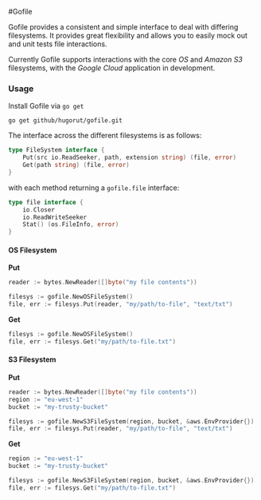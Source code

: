 #Gofile

Gofile provides a consistent and simple interface to deal with differing filesystems. It provides great flexibility and allows you to easily mock out and unit tests file interactions.

Currently Gofile supports interactions with the core *OS* and *Amazon S3* filesystems, with the *Google Cloud* application in development.

### Usage

Install Gofile via `go get`

```
go get github/hugorut/gofile.git
```

The interface across the different filesystems is as follows:

```go
type FileSystem interface {
    Put(src io.ReadSeeker, path, extension string) (file, error)
    Get(path string) (file, error)
}
```

with each method returning a `gofile.file` interface:

```go
type file interface {
    io.Closer
    io.ReadWriteSeeker
    Stat() (os.FileInfo, error)
}
```

#### OS Filesystem

**Put**
```go
reader := bytes.NewReader([]byte("my file contents"))

filesys := gofile.NewOSFileSystem()
file, err := filesys.Put(reader, "my/path/to-file", "text/txt")
```

**Get**
```go
filesys := gofile.NewOSFileSystem()
file, err := filesys.Get("my/path/to-file.txt")
```
#### S3 Filesystem

**Put**
```go
reader := bytes.NewReader([]byte("my file contents"))
region := "eu-west-1"
bucket := "my-trusty-bucket"

filesys := gofile.NewS3FileSystem(region, bucket, &aws.EnvProvider{})
file, err := filesys.Put(reader, "my/path/to-file", "text/txt")
```

**Get**
```go
region := "eu-west-1"
bucket := "my-trusty-bucket"

filesys := gofile.NewS3FileSystem(region, bucket, &aws.EnvProvider{})
file, err := filesys.Get("my/path/to-file.txt")
```